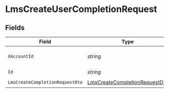 # LmsCreateUserCompletionRequest


## Fields

| Field                                                                                     | Type                                                                                      | Required                                                                                  | Description                                                                               |
| ----------------------------------------------------------------------------------------- | ----------------------------------------------------------------------------------------- | ----------------------------------------------------------------------------------------- | ----------------------------------------------------------------------------------------- |
| `XAccountId`                                                                              | *string*                                                                                  | :heavy_check_mark:                                                                        | The account identifier                                                                    |
| `Id`                                                                                      | *string*                                                                                  | :heavy_check_mark:                                                                        | N/A                                                                                       |
| `LmsCreateCompletionRequestDto`                                                           | [LmsCreateCompletionRequestDto](../../Models/Components/LmsCreateCompletionRequestDto.md) | :heavy_check_mark:                                                                        | N/A                                                                                       |